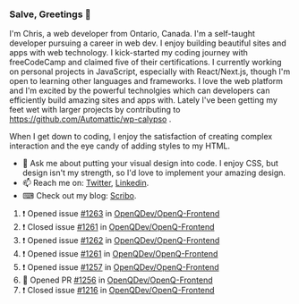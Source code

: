 ### Salve, Greetings 👋

I'm Chris, a web developer from Ontario, Canada. I'm a self-taught developer pursuing a career in web dev. I enjoy building beautiful sites and apps with web technology.
I kick-started my coding journey with freeCodeCamp and claimed five of their certifications.  I currently working on personal projects in JavaScript, especially with React/Next.js, though I'm open to learning other languages and frameworks. I love the web platform and I'm excited by the powerful technolgies which can developers can efficiently build amazing sites and apps with. Lately I've been getting my feet wet with larger projects by contributing to https://github.com/Automattic/wp-calypso .

When I get down to coding, I enjoy the satisfaction of creating complex interaction and the eye candy of adding styles to my HTML. 

- 💬 Ask me about putting your visual design into code. I enjoy CSS, but design isn't my strength, so I'd love to implement your amazing design.
- 📫 Reach me on: [Twitter](https://twitter.com/Christo28120856), [Linkedin](https://www.linkedin.com/in/christopher-stevers-07b9a5204/).
- ⌨ Check out my blog: [Scribo](https://christopherstevers.cf).
<!--
**Christopher-Stevers/Christopher-Stevers** is a ✨ _special_ ✨ repository because its `README.md` (this file) appears on your GitHub profile.

Here are some ideas to get you started:

- 🔭 I’m currently working on ...
- 🌱 I’m currently learning ...
- 👯 I’m looking to collaborate on ...
- 🤔 I’m looking for help with ...
- 😄 Pronouns: ...
- ⚡ Fun fact: ...
-->

<!--START_SECTION:activity-->
1. ❗️ Opened issue [#1263](https://github.com/OpenQDev/OpenQ-Frontend/issues/1263) in [OpenQDev/OpenQ-Frontend](https://github.com/OpenQDev/OpenQ-Frontend)
2. ❗️ Closed issue [#1261](https://github.com/OpenQDev/OpenQ-Frontend/issues/1261) in [OpenQDev/OpenQ-Frontend](https://github.com/OpenQDev/OpenQ-Frontend)
3. ❗️ Opened issue [#1262](https://github.com/OpenQDev/OpenQ-Frontend/issues/1262) in [OpenQDev/OpenQ-Frontend](https://github.com/OpenQDev/OpenQ-Frontend)
4. ❗️ Opened issue [#1261](https://github.com/OpenQDev/OpenQ-Frontend/issues/1261) in [OpenQDev/OpenQ-Frontend](https://github.com/OpenQDev/OpenQ-Frontend)
5. ❗️ Opened issue [#1257](https://github.com/OpenQDev/OpenQ-Frontend/issues/1257) in [OpenQDev/OpenQ-Frontend](https://github.com/OpenQDev/OpenQ-Frontend)
6. 💪 Opened PR [#1256](https://github.com/OpenQDev/OpenQ-Frontend/pull/1256) in [OpenQDev/OpenQ-Frontend](https://github.com/OpenQDev/OpenQ-Frontend)
7. ❗️ Closed issue [#1216](https://github.com/OpenQDev/OpenQ-Frontend/issues/1216) in [OpenQDev/OpenQ-Frontend](https://github.com/OpenQDev/OpenQ-Frontend)
<!--END_SECTION:activity-->

